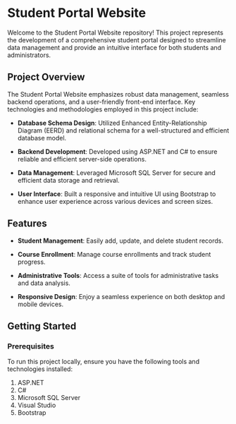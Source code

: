# Student Portal Website
Welcome to the Student Portal Website repository! This project represents the development of a comprehensive student portal designed to streamline data management and provide an intuitive interface for both students and administrators.

## Project Overview
The Student Portal Website emphasizes robust data management, seamless backend operations, and a user-friendly front-end interface. Key technologies and methodologies employed in this project include:

- **Database Schema Design**: Utilized Enhanced Entity-Relationship Diagram (EERD) and relational schema for a well-structured and efficient database model.
 * **Backend Development**: Developed using ASP.NET and C# to ensure reliable and efficient server-side operations.
+ **Data Management**: Leveraged Microsoft SQL Server for secure and efficient data storage and retrieval.
- **User Interface**: Built a responsive and intuitive UI using Bootstrap to enhance user experience across various devices and screen sizes.

## Features

- **Student Management**: Easily add, update, and delete student records.
+ **Course Enrollment**: Manage course enrollments and track student progress.
* **Administrative Tools**: Access a suite of tools for administrative tasks and data analysis.
- **Responsive Design**: Enjoy a seamless experience on both desktop and mobile devices.

## Getting Started
### Prerequisites
To run this project locally, ensure you have the following tools and technologies installed:

1. ASP.NET
2. C#
3. Microsoft SQL Server
4. Visual Studio
5. Bootstrap


